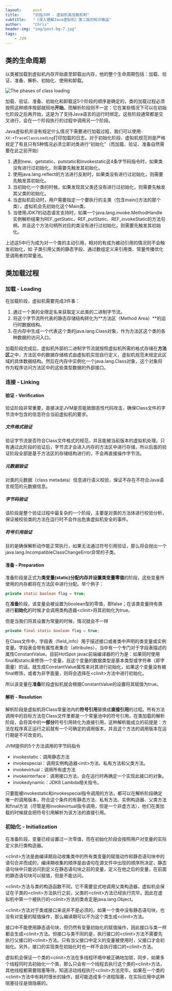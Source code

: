 ```yaml
---
layout:     post
title:      "剑指JVM - 虚拟机类加载机制"
subtitle:   "《深入理解Java虚拟机》第二版的知识搬运"
author:     "Chris"
header-img: "img/post-bg-7.jpg"
tags:
    - JVM
---
```



## 类的生命周期

以类被加载到虚拟机内存开始直至卸载出内存，他的整个生命周期包括：加载、验证、准备、解析、初始化、使用和卸载。

![The phases of class loading](http://www.techjava.de/wp-content/uploads/JavaClassLoading/clphases.gif)

加载、验证、准备、初始化和卸载这5个阶段的顺序是确定的，类的加载过程必须按照这种顺序按部就班地**开始**。而解析阶段则不一定：它在某些情况下可以在初始化阶段之后再开始，这是为了支持Java语言的运行时绑定。这些阶段通常都是交叉进行，会在一个阶段执行的过程中调用另一个阶段。

Java虚拟机并没有规定什么情况下需要进行加载过程，我们可以使用`-XX:+TraceClassLoading`打印加载的日志。对于初始化阶段、虚拟机规范则是严格规定了有且只有5种情况必须立即对类进行“初始化”（而加载、验证、准备自然需要在此之前开始）

1. 遇到new、getstatic、putstatic和invokestatic这4条字节码指令时，如果类没有进行过初始化，则需要先触发其初始化。
2. 使用java.lang.reflect的方法进行反射时，如果类没有进行过初始化，则需要先触发其初始化。
3. 当初始化一个类的时候，如果发现其父类还没有进行过初始化，则需要先触发其父类的初始化。
4. 当虚拟机启动时，用户需要指定一个要执行的主类（包含main()方法的那个类），虚拟机会先初始化这个Main类。
5. 当使用JDK7的动态语言支持时，如果一个java.lang.invoke.MethodHandle实例解析结果为REF_getStatic、REF_putStatic、REF_invokeStatic的方法句柄，并且这个方法句柄所对应的类没有进行过初始化，则需要先触发其初始化。

上述这5中行为成为对一个类的主动引用，相对的有成为被动引用的情况则不会触发初始化，如 子类引用父类的静态字段、通过数组定义来引用类、常量传播优化至调用者的常量池。

## 类加载过程

### 加载 - Loading

在加载阶段，虚拟机需要完成3件事：

1. 通过一个类的全限定名来获取定义此类的二进制字节流。
2. 将这个字节流所代表的静态存储结构转化为**方法区（Method Area）**的运行时数据结构。
3. 在内存中生成一个代表这个类的java.lang.Class对象，作为方法区这个类的各种数据的访问入口。

加载阶段完成后，虚拟机外部的二进制字节流就按照虚拟机所需的格式存储在**方法区**之中，方法区中的数据存储格式由虚拟机实现自行定义，虚拟机规范未规定此区域的具体数据结构。然后在内存中实例化一个java.lang.Class对象，这个对象将作为程序访问方法区中的这些类型数据的外部接口。

### 连接 - Linking

#### 验证 - Verification

验证阶段非常重要，直接决定JVM是否能抵御恶性代码攻击，确保Class文件的字节流中包含的信息符合当前虚拟机的要求。

##### 文件格式验证

验证字节流是否符合Class文件格式的规范，并且能被当前版本的虚拟机处理。只有通过此阶段的验证后，字节流才会进入内存的方法区中进行存储，所以后面的验证阶段全部是基于方法区的存储结构进行的，不会再直接操作字节流。

##### 元数据验证

对类的元数据（class metadata）信息进行语义校验，保证不存在不符合Java语言规范的元数据信息。

##### 字节码验证

该阶段是整个验证过程中最复杂的一个阶段，主要是对类的方法体进行校验分析，保证被校验类的方法在运行时不会作出危害虚拟机安全的事件。

##### 符号引用验证

目的是确保解析动作能正常执行，如果无法通过符号引用验证，那么将会抛出一个java.lang.IncompatibleClassChangeError异常的子类。

#### 准备 - Preparation

准备阶段是正式为**类变量(static)**分配内存并设置类变量**零值**的阶段，这些变量所使用的内存都将在方法区中进行分配。举个例子：

```java
private static boolean flag = true;
```

在**准备**阶段，该变量会被设置为boolean型的零值，即false；在该类变量持有类进行**初始化**的时候才会调用类构造器\<clinit>将其初始化为true。

但是当我们将其设置为常量的时候，情况就会不一样

```java
private final static boolean flag = true;
```

在Class文件中，字段表（field_info）用于描述接口或者类中声明的类变量或实例变量。字段表会带有属性表集合（attributes），当中有一个专门对于字段表描述的属性ConstantValue。目前HotSpot javac前端编译器的行为是：如果同时使用final和static来修饰一个变量，且这个变量的数据类型是基本类型或字符串（即字面量）的话，就生成ConstantValue属性来对其进行初始化，如果这个变量没有被final修饰，或者为非字面量，则将会选择在\<clinit>方法中进行初始化。

所以该变量在**准备**阶段虚拟机就会根据ConstantValue的设置将其赋值为true。

#### 解析 - Resolution

解析阶段是虚拟机将Class常量池内的**符号引用**替换成**直接引用**的过程。所有方法调用中的目标方法在Class文件里都是一个常量池中的符号引用，在类加载的解析阶段，会将其中的**一部分**符号引用转化为直接引用，这种解析能成立的前提是：方法在程序真正运行之前就有一个可确定的调用版本，并且这个方法的调用版本在运行期是不可改变的。

JVM提供的5个方法调用的字节码指令

- invokestatic：调用静态方法
- invokespecial：调用实例构造器\<init>方法、私有方法和父类方法。
- invokevirtual：调用所有虚方法
- invokeinterface：调用接口方法，会在运行时再确定一个实现此接口的对象。
- invokedynamic：JDK8 Lambda相关指令。

只要能被invokestatic和invokespecial指令调用的方法，都可以在解析阶段确定唯一的调用版本，符合这个条件的有静态方法、私有方法、实例构造器、父类方法和final方法（尽管是用invokevirtual指令调用，但是一个非虚方法），他们在类加载的时候就会把符号引用解析为该方法的直接引用。

### 初始化 - Initialization

在准备阶段，变量已经设置过一次零值，而在初始化阶段会按照用户对变量的实际定义执行类构造器。

\<clinit>方法是由编译期自动收集类中的所有类变量的赋值动作和静态语句块中的语句合并而成的，编译期收集的顺序是由语句在源文件中出现的顺序所决定，静态语句块中只能访问到定义在静态语句块之前的变量，定义在他之后的变量，在前面的静态语句块可以赋值，但是不能访问。

\<clinit>方法与类的构造函数不同，它不需要显式地调用父类构造器，虚拟机会保证在子类的\<clinit>方法执行之前，父类的\<clinit>方法已经执行完毕。因此在虚拟机中第一个被执行的\<clinit>方法的类肯定是java.lang.Object。

\<clinit>方法对于类或接口来说并不是必须的，如果一个类中没有静态语句块，也没有对变量的赋值操作，那么编译期可以不为这个类生成\<clinit>方法。

接口中不能使用静态语句块，但仍然有变量初始化的赋值操作，因此接口与类一样都会生成\<clinit>方法。但接口与类不同的是，执行接口的\<clinit>方法不需要先执行父接口的\<clinit>方法。只有当父接口中定义的变量被使用时，父接口才会初始化。另外，接口的实现类在初始化时也一样不会执行接口的\<clinit>方法。

虚拟机会保证一个类的\<clinit>方法在多线程环境中被正确地加锁，同步，如果多个线程同时去初始化一个类，那么只会有一个线程去执行这个类的\<clinit>方法，其他线程都需要阻塞等待，知道活动线程执行\<clinit>方法完毕。如果在一个类的\<clinit>方法中有耗时很长的操作，就可能造成多个进程阻塞，在实际应用中这种阻塞往往是很隐蔽的。